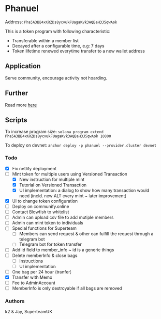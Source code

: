 # Phanuel

Address: `Pha5A3BB4xKRZDs8ycvukFUagaKvk3AQBaH3J5qwAok`

This is a token program with following characteristic:

- Transferable within a member list
- Decayed after a configurable time, e.g: 7 days
- Token lifetime renewed everytime transfer to a new wallet address

## Application

Serve community, encourage activity not hoarding.

## Further

Read more [here](https://hieub.notion.site/phanuel-Help-Token-aca5e5ecd74c47ff8091456067414bae?pvs=4)

## Scripts

To increase program size: `solana program extend Pha5A3BB4xKRZDs8ycvukFUagaKvk3AQBaH3J5qwAok 10000`

To deploy on devnet: `anchor deploy -p phanuel --provider.cluster devnet`

### Todo

- [x] Fix netlify deployment
- [ ] Mint token for multiple users using Versioned Transaction
  - [x] New instruction for multiple mint
  - [x] Tutorial on Versioned Transaction
  - [x] UI implementation: a dialog to show how many transaction would need (incld. new ALT every mint ~ later improvement)
- [x] UI to change token configuration
- [ ] Deploy on communify.online
- [ ] Contact Blowfish to whitelist
- [ ] Admin can upload csv file to add mutiple members
- [ ] Admin can mint token to individuals
- [ ] Special functions for Superteam
  - [ ] Members can send request & other can fulfill the request through a telegram bot
  - [ ] Telegram bot for token transfer
- [ ] Add id field to member_info ~ id is a generic things
- [ ] Delete memberInfo & close bags
  - [ ] Instructions
  - [ ] UI implementation
- [ ] One bag per 24 hour (tranfer)
- [x] Transfer with Memo
- [ ] Fee to AdminAccount
- [ ] MemberInfo is only destroyable if all bags are removed

### Authors

k2 & Jay, SuperteamUK
